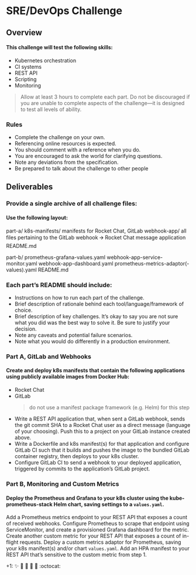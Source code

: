 # SRE/DevOps Challenge

## Overview

#### This challenge will test the following skills:
* Kubernetes orchestration
* CI systems
* REST API
* Scripting
* Monitoring
> Allow at least 3 hours to complete each part.
> Do not be discouraged if you are unable to complete aspects of the challenge—it is designed to test all levels of ability.

### Rules
* Complete the challenge on your own. 
* Referencing online resources is expected. 
* You should comment with a reference when you do.
* You are encouraged to ask the world for clarifying questions.
* Note any deviations from the specification.
* Be prepared to talk about the challenge to other people

## Deliverables
### Provide a single archive of all challenge files:

#### Use the following layout:
part-a/
k8s-manifests/
manifests for Rocket Chat, GitLab
webhook-app/
all files pertaining to the GitLab webhook 🡪 Rocket Chat message application
README.md

part-b/
prometheus-grafana-values.yaml
webhook-app-service-monitor.yaml
webhook-app-dashboard.yaml
prometheus-metrics-adaptor(-values).yaml
README.md

### Each part’s README should include:
* Instructions on how to run each part of the challenge. 
* Brief description of rationale behind each tool/language/framework of choice.
* Brief description of key challenges. It’s okay to say you are not sure what you did was the best way to solve it. Be sure to justify your decision.
* Note any caveats and potential failure scenarios.
* Note what you would do differently in a production environment.

### Part A, GitLab and Webhooks
#### Create and deploy k8s manifests that contain the following applications using publicly available images from Docker Hub:
* Rocket Chat
* GitLab
    > do not use a manifest package framework (e.g. Helm) for this step
* Write a REST API application that, when sent a GitLab webhook, sends the git commit SHA to a Rocket Chat user as a direct message (language of your choosing). Push this to a project on your GitLab instance created above.
* Write a Dockerfile and k8s manifest(s) for that application and configure GitLab CI such that it builds and pushes the image to the bundled GitLab container registry, then deploys to your k8s cluster.
* Configure GitLab CI to send a webhook to your deployed application, triggered by commits to the application’s GitLab project.

### Part B, Monitoring and Custom Metrics
#### Deploy the Prometheus and Grafana to your k8s cluster using the kube-prometheus-stack Helm chart, saving settings to a `values.yaml`.
Add a Prometheus metrics endpoint to your REST API that exposes a count of received webhooks.
Configure Prometheus to scrape that endpoint using ServiceMonitor, and create a provisioned Grafana dashboard for the metric.
Create another custom metric for your REST API that exposes a count of in-flight requests.
Deploy a custom metrics adaptor for Prometheus, saving your k8s manifest(s) and/or chart `values.yaml`.
Add an HPA manifest to your REST API that’s sensitive to the custom metric from step 1.

+1: :sparkles: :camel: :tada: :rocket: :metal: :octocat: 